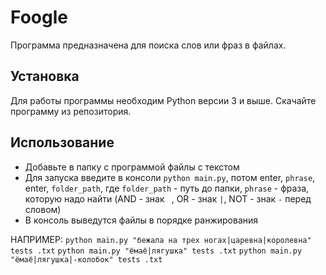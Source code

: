 # Foogle

Программа предназначена для поиска слов или фраз в файлах.

## Установка

Для работы программы необходим Python версии 3 и выше.
Скачайте программу из репозитория.

## Использование

- Добавьте в папку с программой файлы с текстом
- Для запуска введите в консоли `python main.py`, потом enter, `phrase`, enter,  `folder_path`, 
где `folder_path` - путь до папки,
    `phrase` - фраза, которую надо найти (AND - знак ` `, OR - знак `|`, NOT - знак `-` перед словом)
- В консоль выведутся файлы в порядке ранжирования

НАПРИМЕР:
`python main.py "бежала на трех ногах|царевна|королевна" tests .txt`
`python main.py "ёмаё|лягушка" tests .txt`
`python main.py "ёмаё|лягушка|-колобок" tests .txt`
